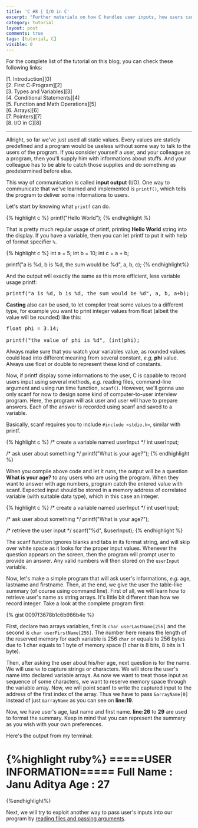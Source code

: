 ```yaml
---
title: 'C #8 | I/O in C'
excerpt: "Further materials on how C handles user inputs, how users can pass input as arguments, and how program can save what users typed."
category: tutorial
layout: post
comments: true
tags: [tutorial, C]
visible: 0
---
```


For the complete list of the tutorial on this blog, you can check these following links:

[1. Introduction][0] <br>
[2. First C-Program][2] <br>
[3. Types and Variables][3] <br>
[4. Conditional Statements][4] <br>
[5. Function and Math Operations][5] <br>
[6. Arrays][6] <br>
[7. Pointers][7] <br>
[8. I/O in C][8] <br>

-----

Allright, so far we've just used all static values. Every values are staticly predefined and a program would be useless without some way to talk to the users of the program. If you consider yourself a user, and your colleague as a program, then you'll supply him with informations about stuffs. And your colleague has to be able to catch those supplies and do something as predetermined before else.

This way of communication is called **input output** (I/O). One way to communicate that we've learned and implemented is `printf()`, which tells the program to deliver some informations to users.

Let's start by knowing what `printf` can do.

{% highlight c %}
printf("Hello World");
{% endhighlight %}

That is pretty much regular usage of printf, printing **Hello World** string into the display. If you have a variable, then you can let printf to put it with help of format specifier `%`.

{% highlight c %}
int a = 5;
int b = 10;
int c = a + b;

printf("a is %d, b is %d, the sum would be %d", a, b, c);
{% endhighlight%}

And the output will exactly the same as this more efficient, less variable usage printf:

<pre>
printf("a is %d, b is %d, the sum would be %d", a, b, a+b);
</pre>

**Casting** also can be used, to let compiler treat some values to a different type, for example you want to print integer values from float (albeit the value will be rounded) like this:

<pre>
float phi = 3.14;

printf("the value of phi is %d", (int)phi);
</pre>

Always make sure that you watch your variables value, as rounded values could lead into different meaning from several constant, *e.g*, **phi** value. Always use float or double to represent these kind of constants.

Now, if printf display some informations to the user, C is capable to record users input using several methods, *e.g.* reading files, command-line argument and using run time function, `scanf()`. However, we'll gonna use only scanf for now to design some kind of computer-to-user interview program. Here, the program will ask user and user will have to prepare answers. Each of the answer is recorded using scanf and saved to a variable.

Basically, scanf requires you to include `#include <stdio.h>`, similar with printf.

{% highlight c %}
/* create a variable named userInput */
int userInput;

/* ask user about something */
printf("What is your age?");
{% endhighlight %}

When you compile above code and let it runs, the output will be a question **What is your age?** to any users who are using the program. When they want to answer with age numbers, program catch the entered value with scanf. Expected input should be stored in a memory address of correlated variable (with suitable data type), which in this case an integer.

{% highlight c %}
/* create a variable named userInput */
int userInput;

/* ask user about something */
printf("What is your age?");

/* retrieve the user input */
scanf("%d", &userInput);
{% endhighlight %}

The scanf function ignores blanks and tabs in its format string, and will skip over white space as it looks for the proper input values. Whenever the question appears on the screen, then the program will prompt user to provide an answer. Any valid numbers will then stored on the `userInput` variable.

Now, let's make a simple program that will ask user's informations, *e.g.* age, lastname and firstname. Then, at the end, we give the user the table-like summary (of course using command line).
First of all, we will learn how to retrieve user's name as string arrays. It's little bit different than how we record integer. Take a look at the complete program first:

{% gist 0097f3678b1c6b986b4e %}

First, declare two arrays variables, first is `char userLastName[256]` and the second is `char userFirstName[256]`. The number here means the length of the reserved memory for each variable is 256 `char` or equals to 256 bytes due to 1 char equals to 1 byte of memory space (1 char is 8 bits, 8 bits is 1 byte).

Then, after asking the user about his/her age, next question is for the name. We will use `%s` to capture strings or characters. We will store the user's name into declared variable arrays. As now we want to treat those input as sequence of some characters, we want to reserve memory space through the variable array. Now, we will point scanf to write the captured input to the address of the first index of the array. Thus we have to pass `&arrayName[0]` instead of just `&arrayName` as you can see on **line:19**.

Now, we have user's age, last name and first name. **line:26** to **29** are used to format the summary. Keep in mind that you can represent the summary as you wish with your own preferences.

Here's the output from my terminal:

{%highlight ruby%}
=====USER INFORMATION=====
Full Name	 : Janu Aditya
Age 		 : 27
==========================
{%endhighlight%}

Next, we will try to exploit another way to pass user's inputs into our program by [reading files and passing arguments][1].

[1]: http://yanuartadityan.github.io/tutorial/c-tutor-8
